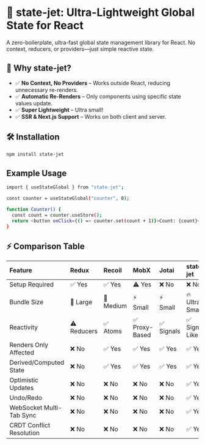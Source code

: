 # 🚀 state-jet: Ultra-Lightweight Global State for React

A zero-boilerplate, ultra-fast global state management library for React. No context, reducers, or providers—just simple reactive state.

## 🚀 Why state-jet?
- ✅ **No Context, No Providers** – Works outside React, reducing unnecessary re-renders.
- ✅ **Automatic Re-Renders** – Only components using specific state values update.
- ✅ **Super Lightweight** – Ultra small!
- ✅ **SSR & Next.js Support** – Works on both client and server.

## 🛠 Installation
```bash
npm install state-jet
```

## Example Usage
```bash
import { useStateGlobal } from "state-jet";

const counter = useStateGlobal("counter", 0);

function Counter() {
  const count = counter.useStore();
  return <button onClick={() => counter.set(count + 1)}>Count: {count}</button>;
}
```

## ⚡ Comparison Table

|Feature|Redux|Recoil|MobX|Jotai|state-jet|
|:----|:----|:----|:----|:----|:----|
|Setup Required|✅ Yes|✅ Yes|⚠️ Yes|❌ No|❌ No|
|Bundle Size|🚀 Large|🚀 Medium|⚡ Small|⚡ Small|🔥 Ultra-Small|
|Reactivity|⚠️ Reducers|✅ Atoms|✅ Proxy-Based|✅ Signals|✅ Signal-Like|
|Renders Only Affected|❌ No|✅ Yes|✅ Yes|✅ Yes|✅ Yes|
|Derived/Computed State|❌ No|✅ Yes|✅ Yes|✅ Yes|✅ Yes|
|Optimistic Updates|❌ No|❌ No|❌ No|❌ No|✅ Yes|
|Undo/Redo|❌ No|❌ No|❌ No|❌ No|✅ Yes|
|WebSocket Multi-Tab Sync|❌ No|❌ No|❌ No|❌ No|✅ Yes|
|CRDT Conflict Resolution|❌ No|❌ No|❌ No|❌ No|✅ Yes|
